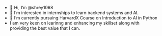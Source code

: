- 👋 Hi, I’m @shrey1098
- 👀 I’m interested in internships to learn backend systems and AI.
- 🌱 I’m currently pursuing HarvardX Course on Introduction to AI in Python
- I am very keen on learinng and enhancing my skillset along with providing the best value that I can.

<!---
shrey1098/shrey1098 is a ✨ special ✨ repository because its `README.md` (this file) appears on your GitHub profile.
You can click the Preview link to take a look at your changes.
--->

